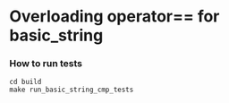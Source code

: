 # Overloading operator== for basic_string

### How to run tests

```
cd build
make run_basic_string_cmp_tests
```
